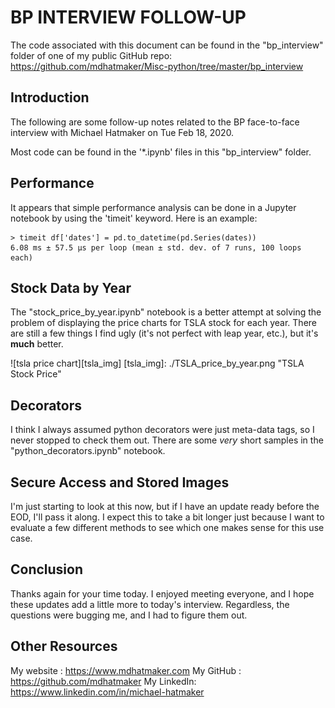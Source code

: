 # BP INTERVIEW FOLLOW-UP

The code associated with this document can be found in the "bp_interview" folder of one of my public GitHub repo:
<https://github.com/mdhatmaker/Misc-python/tree/master/bp_interview>


## Introduction

The following are some follow-up notes related to the BP face-to-face interview with Michael Hatmaker on Tue Feb 18, 2020.

Most code can be found in the '*.ipynb' files in this "bp_interview" folder.


## Performance

It appears that simple performance analysis can be done in a Jupyter notebook by using the 'timeit' keyword. Here is an example:
```
> timeit df['dates'] = pd.to_datetime(pd.Series(dates))
6.08 ms ± 57.5 µs per loop (mean ± std. dev. of 7 runs, 100 loops each)
```


## Stock Data by Year

The "stock_price_by_year.ipynb" notebook is a better attempt at solving the problem of displaying the price charts for TSLA stock for each year. There are still a few things I find ugly (it's not perfect with leap year, etc.), but it's **much** better.

![tsla price chart][tsla_img]
[tsla_img]: ./TSLA_price_by_year.png "TSLA Stock Price"


## Decorators

I think I always assumed python decorators were just meta-data tags, so I never stopped to check them out. There are some *very* short samples in the "python_decorators.ipynb" notebook.


## Secure Access and Stored Images

I'm just starting to look at this now, but if I have an update ready before the EOD, I'll pass it along. I expect this to take a bit longer just because I want to evaluate a few different methods to see which one makes sense for this use case.


## Conclusion

Thanks again for your time today. I enjoyed meeting everyone, and I hope these updates add a little more to today's interview. Regardless, the questions were bugging me, and I had to figure them out.


## Other Resources

My website : <https://www.mdhatmaker.com>
My GitHub  : <https://github.com/mdhatmaker>
My LinkedIn: <https://www.linkedin.com/in/michael-hatmaker>


